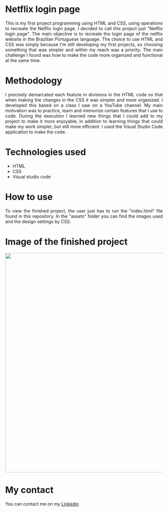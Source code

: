 # Netflix login page
<p align="justify">
This is my first project programming using HTML and CSS, using operations to recreate the Netflix login page. 
I decided to call this project just "Netflix login page". The main objective is to recreate the login page of the netflix website in the Brazilian Portuguese language. The choice to use HTML and CSS was simply because I'm still developing my first projects, so choosing something that was simpler and within my reach was a priority. The main challenge I found was how to make the code more organized and functional at the same time.
</p>

# Methodology
<p align="justify">
I precisely demarcated each feature in divisions in the HTML code so that when making the changes in the CSS it was simpler and more organized. I developed this based on a class I saw on a YouTube channel. My main motivation was to practice, learn and memorize certain features that I use to code. During the execution I learned new things that I could add to my project to make it more enjoyable, in addition to learning things that could make my work simpler, but still more efficient.
I used the Visual Studio Code application to make the code. 
</p>


# Technologies used
+ HTML
+ CSS
+ Visual studio code

# How to use
<p align="justify">
To view the finished project, the user just has to run the "index.html" file found in this repository. In the "assets" folder you can find the images used and the design settings by CSS.
</p>

# Image of the finished project
<div align = "center">
<img src = "https://user-images.githubusercontent.com/124335351/226078510-864813d5-6fcc-4133-bb64-e645a911e8ab.jpg" width = "700px"/>
</div>

# My contact
You can contact me on my [Linkedin](https://www.linkedin.com/in/diego-leung-de-souza-7a3528258/)

